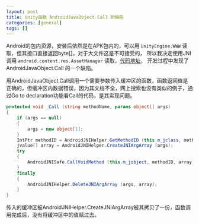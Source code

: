 ```yaml
---
layout: post
title: Unity函数 AndroidJavaObject.Call 的缺陷
categories: [general]
tags: []
---
```


Android的包内资源，安装后依然是在APK包内的，可以用 `UnityEngine.WWW` 读取，但其接口直接返回byte[]，对于大文件这是不可接受的，
所以我决定使用JNI调用  `android.content.res.AssetManager` 读取，[代码地址](https://github.com/dpull/unity_utils/blob/master/AndroidAssetStream.cs)，
开发过程中发现了AndroidJavaObject.Call 的一个缺陷。

用AndroidJavaObject.Call调用一个需要参数传入缓冲区的函数，函数返回值是正确的，但缓冲区内数据错误，因为其文档不全，网上搜索也没有类似的例子，通过Go to declaration功能看Call的代码，是其实现问题。

```C#
protected void _Call (string methodName, params object[] args)
{
	if (args == null)
	{
		args = new object[1];
	}
	IntPtr methodID = AndroidJNIHelper.GetMethodID (this.m_jclass, methodName, args, false);
	jvalue[] array = AndroidJNIHelper.CreateJNIArgArray (args);
	try
	{
		AndroidJNISafe.CallVoidMethod (this.m_jobject, methodID, array);
	}
	finally
	{
		AndroidJNIHelper.DeleteJNIArgArray (args, array);
	}
}
```

传入的缓冲区被AndroidJNIHelper.CreateJNIArgArray被其拷贝了一份，函数调用完成后，没有将缓冲区中的值赋过去。

